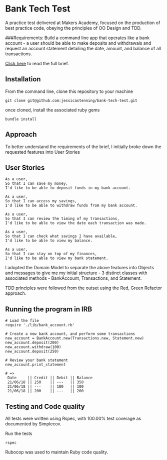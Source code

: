 # Bank Tech Test
A practice test delivered at Makers Academy, focused on the production of best practice code, obeying the principles of OO Design and TDD.

###Requirements:
Build a command line app that operates like a bank account - a user should be able to make deposits and withdrawals
and request an account statement detailing the date, amount, and balance of all transactions.

[Click here](https://github.com/makersacademy/course/blob/master/individual_challenges/bank_tech_test.md) to read the full brief.

##  Installation

From the command line, clone this repository to your machine
```
git clone git@github.com:jessicastenning/bank-tech-test.git
```
once cloned, install the associated ruby gems
```
bundle install
```
## Approach

To better understand the requirements of the brief, I initially broke down the requested features into User Stories

## User Stories
```
As a user,
So that I can save my money,
I'd like to be able to deposit funds in my bank account.

As a user,
So that I can access my savings,
I'd like to be able to withdraw funds from my bank account.

As a user,
So that I can review the timing of my transactions,
I'd like to be able to view the date each transaction was made.

As a user,
So that I can check what savings I have available,
I'd like to be able to view my balance.

As a user,
So that I can stay on top of my finances,
I'd like to be able to view my bank statement.
```
I adopted the Domain Model to separate the above features into Objects and messages to give me my initial
structure - 3 distinct classes with associated methods - BankAccount, Transactions, and Statement.

TDD principles were followed from the outset using the Red, Green Refactor approach.

## Running the program in IRB
```
# Load the file
require './lib/bank_account.rb'

# Create a new bank account, and perform some transactions
new_account = BankAccount.new(Transactions.new, Statement.new)
new_account.deposit(200)
new_account.withdraw(100)
new_account.deposit(250)

# Review your bank statement
new_account.print_statement

# =>
 Date     || Credit || Debit || Balance
 21/06/18 || 250    || ---   || 350
 21/06/18 || ---    || 100   || 100
 21/06/18 || 200    || ---   || 200
```

## Testing and Code quality
All tests were written using Rspec, with 100.00% test coverage as documented by Simplecov.  

Run the tests
```
rspec
```
Rubocop was used to maintain Ruby code quality.
